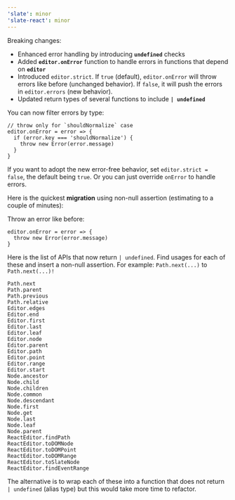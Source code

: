 ```yaml
---
'slate': minor
'slate-react': minor
---
```


Breaking changes:

- Enhanced error handling by introducing **`undefined`** checks
- Added **`editor.onError`** function to handle errors in functions that depend on **`editor`**
- Introduced `editor.strict`. If `true` (default), `editor.onError` will throw errors like before (unchanged behavior). If `false`, it will push the errors in `editor.errors` (new behavior).
- Updated return types of several functions to include **`| undefined`**

You can now filter errors by type:

```tsx
// throw only for `shouldNormalize` case
editor.onError = error => {
  if (error.key === 'shouldNormalize') {
    throw new Error(error.message)
  }
}
```

If you want to adopt the new error-free behavior, set `editor.strict = false`, the default being `true`. Or you can just override `onError` to handle errors.

Here is the quickest **migration** using non-null assertion (estimating to a couple of minutes):

Throw an error like before:

```tsx
editor.onError = error => {
  throw new Error(error.message)
}
```

Here is the list of APIs that now return `| undefined`. Find usages for each of these and insert a non-null assertion. For example: `Path.next(...)` to `Path.next(...)!`

```tsx
Path.next
Path.parent
Path.previous
Path.relative
Editor.edges
Editor.end
Editor.first
Editor.last
Editor.leaf
Editor.node
Editor.parent
Editor.path
Editor.point
Editor.range
Editor.start
Node.ancestor
Node.child
Node.children
Node.common
Node.descendant
Node.first
Node.get
Node.last
Node.leaf
Node.parent
ReactEditor.findPath
ReactEditor.toDOMNode
ReactEditor.toDOMPoint
ReactEditor.toDOMRange
ReactEditor.toSlateNode
ReactEditor.findEventRange
```

The alternative is to wrap each of these into a function that does not return `| undefined` (alias type) but this would take more time to refactor.
